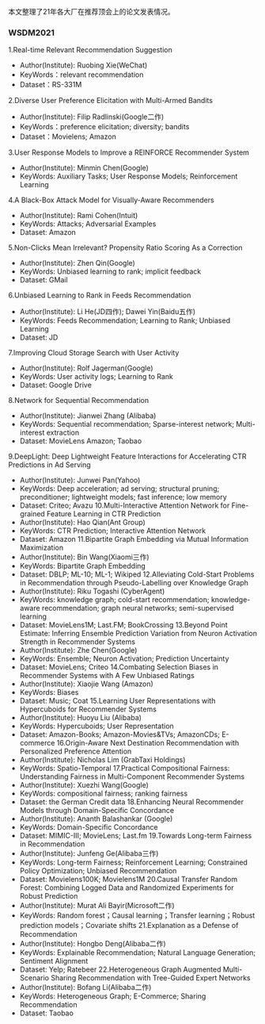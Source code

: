 本文整理了21年各大厂在推荐顶会上的论文发表情况。
### WSDM2021

1.Real-time Relevant Recommendation Suggestion
- Author(Institute): Ruobing Xie(WeChat)
- KeyWords：relevant recommendation
- Dataset：RS-331M

2.Diverse User Preference Elicitation with Multi-Armed Bandits
- Author(Institute): Filip Radlinski(Google二作)
- KeyWords：preference elicitation; diversity; bandits
- Dataset：Movielens; Amazon

3.User Response Models to Improve a REINFORCE Recommender System
- Author(Institute): Minmin Chen(Google)
- KeyWords: Auxiliary Tasks; User Response Models; Reinforcement Learning

4.A Black-Box Attack Model for Visually-Aware Recommenders
- Author(Institute): Rami Cohen(Intuit)
- KeyWords: Attacks; Adversarial Examples
- Dataset: Amazon

5.Non-Clicks Mean Irrelevant? Propensity Ratio Scoring As a Correction
- Author(Institute): Zhen Qin(Google)
- KeyWords: Unbiased learning to rank; implicit feedback
- Dataset: GMail

6.Unbiased Learning to Rank in Feeds Recommendation
- Author(Institute): Li He(JD四作); Dawei Yin(Baidu五作)
- KeyWords: Feeds Recommendation; Learning to Rank; Unbiased Learning
- Dataset: JD

7.Improving Cloud Storage Search with User Activity
- Author(Institute): Rolf Jagerman(Google)
- KeyWords: User activity logs; Learning to Rank
- Dataset: Google Drive

8.Network for Sequential Recommendation
- Author(Institute): Jianwei Zhang (Alibaba)
- KeyWords: Sequential recommendation; Sparse-interest network; Multi-interest extraction
- Dataset: MovieLens Amazon; Taobao

9.DeepLight: Deep Lightweight Feature Interactions for Accelerating CTR Predictions in Ad Serving
- Author(Institute): Junwei Pan(Yahoo)
- KeyWords: Deep acceleration; ad serving; structural pruning; preconditioner; lightweight models; fast inference; low memory
- Dataset: Criteo; Avazu
10.Multi-Interactive Attention Network for Fine-grained Feature Learning in CTR Prediction
- Author(Institute): Hao Qian(Ant Group)
- KeyWords: CTR Prediction; Interactive Attention Network
- Dataset: Amazon
11.Bipartite Graph Embedding via Mutual Information Maximization
- Author(Institute): Bin Wang(Xiaomi三作)
- KeyWords: Bipartite Graph Embedding
- Dataset: DBLP; ML-10; ML-1; Wikiped
12.Alleviating Cold-Start Problems in Recommendation through Pseudo-Labelling over Knowledge Graph
- Author(Institute): Riku Togashi (CyberAgent)
- KeyWords: knowledge graph; cold-start recommendation; knowledge-aware recommendation; graph neural networks; semi-supervised learning
- Dataset: MovieLens1M; Last.FM; BookCrossing
13.Beyond Point Estimate: Inferring Ensemble Prediction Variation from Neuron Activation Strength in Recommender Systems
- Author(Institute): Zhe Chen(Google)
- KeyWords: Ensemble; Neuron Activation; Prediction Uncertainty
- Dataset: MovieLens; Criteo
14.Combating Selection Biases in Recommender Systems with A Few Unbiased Ratings
- Author(Institute): Xiaojie Wang (Amazon)
- KeyWords: Biases
- Dataset: Music; Coat
15.Learning User Representations with Hypercuboids for Recommender Systems
- Author(Institute): Huoyu Liu (Alibaba)
- KeyWords: Hypercuboids; User Representation
- Dataset: Amazon-Books; Amazon-Movies&TVs; AmazonCDs; E-commerce
16.Origin-Aware Next Destination Recommendation with Personalized Preference Attention
- Author(Institute): Nicholas Lim (GrabTaxi Holdings)
- KeyWords: Spatio-Temporal
17.Practical Compositional Fairness: Understanding Fairness in Multi-Component Recommender Systems
- Author(Institute): Xuezhi Wang(Google)
- KeyWords: compositional fairness; ranking fairness
- Dataset: the German Credit data
18.Enhancing Neural Recommender Models through Domain-Specific Concordance
- Author(Institute): Ananth Balashankar (Google)
- KeyWords: Domain-Specific Concordance
- Dataset: MIMIC-III; MovieLens; Last.fm
19.Towards Long-term Fairness in Recommendation
- Author(Institute): Junfeng Ge(Alibaba三作)
- KeyWords: Long-term Fairness; Reinforcement Learning; Constrained Policy Optimization; Unbiased Recommendation
- Dataset: Movielens100K; Movielens1M
20.Causal Transfer Random Forest: Combining Logged Data and Randomized Experiments for Robust Prediction
- Author(Institute): Murat Ali Bayir(Microsoft二作)
- KeyWords: Random forest；Causal learning；Transfer learning；Robust prediction models；Covariate shifts
21.Explanation as a Defense of Recommendation
- Author(Institute): Hongbo Deng(Alibaba二作)
- KeyWords: Explainable Recommendation; Natural Language Generation; Sentiment Alignment
- Dataset: Yelp; Ratebeer
22.Heterogeneous Graph Augmented Multi-Scenario Sharing Recommendation with Tree-Guided Expert Networks
- Author(Institute): Bofang Li(Alibaba二作)
- KeyWords: Heterogeneous Graph; E-Commerce; Sharing Recommendation
- Dataset: Taobao
